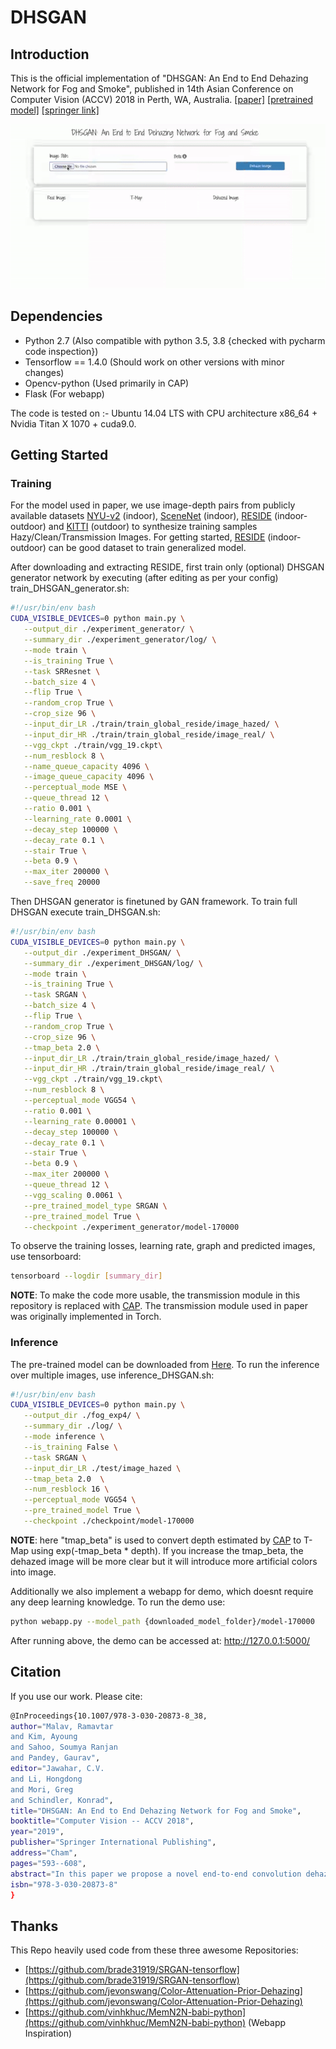 # DHSGAN

## Introduction

This is the official implementation of "DHSGAN: An End to End Dehazing Network for Fog and Smoke", published in 
14th Asian Conference on Computer Vision (ACCV) 2018 in Perth, WA, Australia. [[paper]](https://drive.google.com/file/d/1uoy5JAfXSfCjd0VtJoQEu_6dT8Z9V-DO/view?usp=sharing)
[[pretrained model]](https://drive.google.com/file/d/1U0Dn2IUZfC_odITYCSkSYDj7sIg6PjLZ/view?usp=sharing)
[[springer link]](https://link.springer.com/chapter/10.1007/978-3-030-20873-8_38)



<img src='./output/demo.gif'>

## Dependencies

- Python 2.7 (Also compatible with python 3.5, 3.8 {checked with pycharm code inspection})
- Tensorflow == 1.4.0 (Should work on other versions with minor changes)
- Opencv-python (Used primarily in CAP)
- Flask (For webapp)

The code is tested on :- Ubuntu 14.04 LTS with CPU architecture x86_64 + Nvidia Titan X 1070 + cuda9.0.

## Getting Started

### Training
For the model used in paper, we use image-depth pairs from publicly available datasets 
[NYU-v2](https://cs.nyu.edu/~silberman/datasets/nyu_depth_v2.html) (indoor),
[SceneNet](https://robotvault.bitbucket.io/scenenet-rgbd.html) (indoor), 
[RESIDE](https://sites.google.com/view/reside-dehaze-datasets/reside-v0) (indoor-outdoor) and 
[KITTI](http://www.cvlibs.net/datasets/kitti/eval_depth_all.php) (outdoor)
to synthesize training samples Hazy/Clean/Transmission Images. For getting started, 
[RESIDE](https://sites.google.com/view/reside-dehaze-datasets/reside-v0) (indoor-outdoor) can be good dataset to train 
generalized model.

After downloading and extracting RESIDE, first train only (optional) DHSGAN generator network by executing (after editing as per your config)
 train_DHSGAN_generator.sh:
 ```bash
 #!/usr/bin/env bash
CUDA_VISIBLE_DEVICES=0 python main.py \
    --output_dir ./experiment_generator/ \
    --summary_dir ./experiment_generator/log/ \
    --mode train \
    --is_training True \
    --task SRResnet \
    --batch_size 4 \
    --flip True \
    --random_crop True \
    --crop_size 96 \
    --input_dir_LR ./train/train_global_reside/image_hazed/ \
    --input_dir_HR ./train/train_global_reside/image_real/ \
    --vgg_ckpt ./train/vgg_19.ckpt\
    --num_resblock 8 \
    --name_queue_capacity 4096 \
    --image_queue_capacity 4096 \
    --perceptual_mode MSE \
    --queue_thread 12 \
    --ratio 0.001 \
    --learning_rate 0.0001 \
    --decay_step 100000 \
    --decay_rate 0.1 \
    --stair True \
    --beta 0.9 \
    --max_iter 200000 \
    --save_freq 20000
```

Then DHSGAN generator is finetuned by GAN framework. To train full DHSGAN execute train_DHSGAN.sh:
 ```bash
#!/usr/bin/env bash
CUDA_VISIBLE_DEVICES=0 python main.py \
    --output_dir ./experiment_DHSGAN/ \
    --summary_dir ./experiment_DHSGAN/log/ \
    --mode train \
    --is_training True \
    --task SRGAN \
    --batch_size 4 \
    --flip True \
    --random_crop True \
    --crop_size 96 \
    --tmap_beta 2.0 \
    --input_dir_LR ./train/train_global_reside/image_hazed/ \
    --input_dir_HR ./train/train_global_reside/image_real/ \
    --vgg_ckpt ./train/vgg_19.ckpt\
    --num_resblock 8 \
    --perceptual_mode VGG54 \
    --ratio 0.001 \
    --learning_rate 0.00001 \
    --decay_step 100000 \
    --decay_rate 0.1 \
    --stair True \
    --beta 0.9 \
    --max_iter 200000 \
    --queue_thread 12 \
    --vgg_scaling 0.0061 \
    --pre_trained_model_type SRGAN \
    --pre_trained_model True \
    --checkpoint ./experiment_generator/model-170000
```

To observe the training losses, learning rate, graph and predicted images, use tensorboard:
```bash
tensorboard --logdir [summary_dir]
```

**NOTE**: To make the code more usable, the transmission module in this repository is replaced with [CAP](https://ieeexplore.ieee.org/document/7128396).
The transmission module used in paper was originally implemented in Torch. 

### Inference

The pre-trained model can be downloaded from [Here](https://drive.google.com/file/d/1U0Dn2IUZfC_odITYCSkSYDj7sIg6PjLZ/view?usp=sharing).
To run the inference over multiple images, use inference_DHSGAN.sh:
 ```bash
 #!/usr/bin/env bash
CUDA_VISIBLE_DEVICES=0 python main.py \
    --output_dir ./fog_exp4/ \
    --summary_dir ./log/ \
    --mode inference \
    --is_training False \
    --task SRGAN \
    --input_dir_LR ./test/image_hazed \
    --tmap_beta 2.0  \
    --num_resblock 16 \
    --perceptual_mode VGG54 \
    --pre_trained_model True \
    --checkpoint ./checkpoint/model-170000
```
**NOTE**: here "tmap_beta" is used to convert depth estimated by [CAP](https://ieeexplore.ieee.org/document/7128396) to T-Map using exp(-tmap_beta * depth). If you increase the tmap_beta, the dehazed image will be more clear but it will introduce more artificial colors into image.

Additionally we also implement a webapp for demo, which doesnt require any deep learning knowledge. To run the demo use:
 ```bash
python webapp.py --model_path {downloaded_model_folder}/model-170000
```
After running above, the demo can be accessed at: http://127.0.0.1:5000/
## Citation

If you use our work. Please cite:
```bash
@InProceedings{10.1007/978-3-030-20873-8_38,
author="Malav, Ramavtar
and Kim, Ayoung
and Sahoo, Soumya Ranjan
and Pandey, Gaurav",
editor="Jawahar, C.V.
and Li, Hongdong
and Mori, Greg
and Schindler, Konrad",
title="DHSGAN: An End to End Dehazing Network for Fog and Smoke",
booktitle="Computer Vision -- ACCV 2018",
year="2019",
publisher="Springer International Publishing",
address="Cham",
pages="593--608",
abstract="In this paper we propose a novel end-to-end convolution dehazing architecture, called De-Haze and Smoke GAN (DHSGAN). The model is trained under a generative adversarial network framework to effectively learn the underlying distribution of clean images for the generation of realistic haze-free images. We train the model on a dataset that is synthesized to include image degradation scenarios from varied conditions of fog, haze, and smoke in both indoor and outdoor settings. Experimental results on both synthetic and natural degraded images demonstrate that our method shows significant robustness over different haze conditions in comparison to the state-of-the-art methods. A group of studies are conducted to evaluate the effectiveness of each module of the proposed method.",
isbn="978-3-030-20873-8"
}
```

## Thanks

This Repo heavily used code from these three awesome Repositories:
- [https://github.com/brade31919/SRGAN-tensorflow](https://github.com/brade31919/SRGAN-tensorflow)
- [https://github.com/jevonswang/Color-Attenuation-Prior-Dehazing](https://github.com/jevonswang/Color-Attenuation-Prior-Dehazing)
- [https://github.com/vinhkhuc/MemN2N-babi-python](https://github.com/vinhkhuc/MemN2N-babi-python) (Webapp Inspiration)
